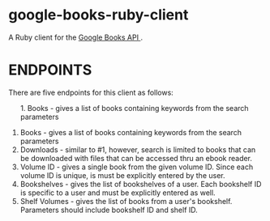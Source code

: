 # google-books-ruby-client

A Ruby client for the <a href='https://developers.google.com/books/docs/overview'> Google Books API <a>.
  
<h1>ENDPOINTS</h1>
There are five endpoints for this client as follows:
  <ul>1. Books - gives a list of books containing keywords from the search parameters </ul>
    
1. Books - gives a list of books containing keywords from the search parameters
  2. Downloads - similar to #1, however, search is limited to books that can be downloaded with files that can be accessed thru an ebook reader. 
  3. Volume ID - gives a single book from the given volume ID. Since each volume ID is unique, is must be explicitly entered by the user.
 4. Bookshelves - gives the list of bookshelves of a user. Each bookshelf ID is specific to a user and must be explicitly entered as well. 
5. Shelf Volumes - gives the list of books from a user's bookshelf. Parameters should include bookshelf ID and shelf ID. 


